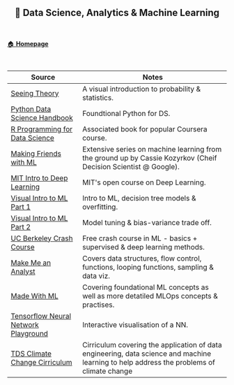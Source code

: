 <h2 align="center"><b> 🧪 Data Science, Analytics & Machine Learning </b></h2>

<br>

[🏠 **Homepage**](index.md)

<br>

**Source** | **Notes**
--|--
[Seeing Theory](https://seeing-theory.brown.edu/) | A visual introduction to probability & statistics.
[Python Data Science Handbook](https://jakevdp.github.io/PythonDataScienceHandbook/) | Foundtional Python for DS. 
[R Programming for Data Science](https://www.cs.upc.edu/~robert/teaching/estadistica/rprogramming.pdf) | Associated book for popular Coursera course.
[Making Friends with ML](https://www.youtube.com/playlist?list=PLRKtJ4IpxJpDxl0NTvNYQWKCYzHNuy2xG) | Extensive series on machine learning from the ground up by Cassie Kozyrkov (Cheif Decision Scientist @ Google). 
[MIT Intro to Deep Learning](http://introtodeeplearning.com/) | MIT's open course on Deep Learning.
[Visual Intro to ML Part 1](http://www.r2d3.us/visual-intro-to-machine-learning-part-1/) | Intro to ML, decision tree models & overfitting.
[Visual Intro to ML Part 2](http://www.r2d3.us/visual-intro-to-machine-learning-part-2/) | Model tuning & bias-variance trade off.
[UC Berkeley Crash Course](https://ml.berkeley.edu/blog/tag/crash-course) | Free crash course in ML - basics + supervised & deep learning methods.
[Make Me an Analyst](https://makemeanalyst.com/r-programming/) | Covers data structures, flow control, functions, looping functions, sampling & data viz.
[Made With ML](https://madewithml.com/) | Covering foundational ML concepts as well as more detatiled MLOps concepts & practises.
[Tensorflow Neural Network Playground](https://playground.tensorflow.org/#activation=tanh&batchSize=10&dataset=circle&regDataset=reg-plane&learningRate=0.03&regularizationRate=0&noise=0&networkShape=4,2&seed=0.58261&showTestData=false&discretize=false&percTrainData=50&x=true&y=true&xTimesY=false&xSquared=false&ySquared=false&cosX=false&sinX=false&cosY=false&sinY=false&collectStats=false&problem=classification&initZero=false&hideText=false) | Interactive visualisation of a NN.
| [TDS Climate Change Cirriculum](https://towardsdatascience.com/the-data-science-climate-change-curriculum-e93b2ba1b969) | Cirriculum covering the application of data engineering, data science and machine learning to help address the problems of climate change
